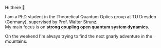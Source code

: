 Hi there 👋

I am a PhD student in the Theoretical Quantum Optics group at TU Dresden (Germany), supervised by Prof. Walter Strunz.  
My main focus is on **strong coupling open quantum system dynamics**. 

On the weekend I'm always trying to find the next gnarly adventure in the mountains.
